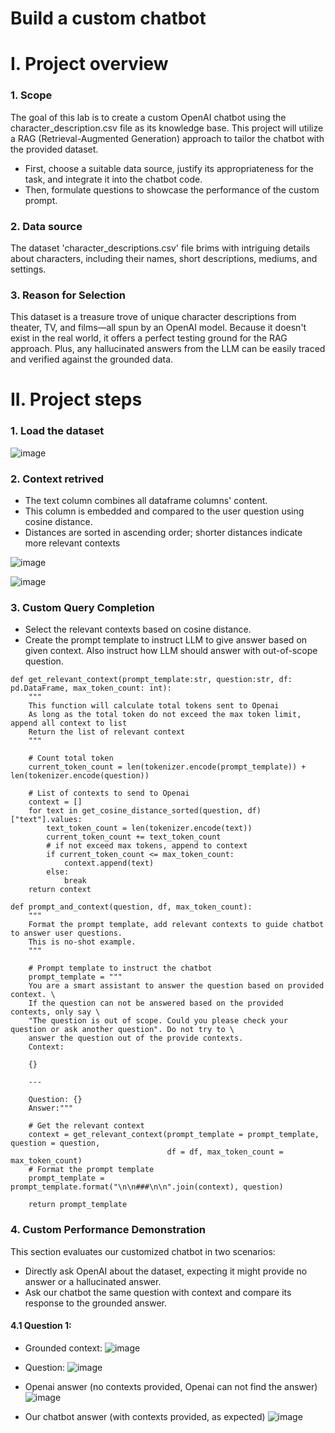 # Build a custom chatbot

# I. Project overview
### 1. Scope
The goal of this lab is to create a custom OpenAI chatbot using the character_description.csv file as its knowledge base. 
This project will utilize a RAG (Retrieval-Augmented Generation) approach to tailor the chatbot with the provided dataset.
- First, choose a suitable data source, justify its appropriateness for the task, and integrate it into the chatbot code. 
- Then, formulate questions to showcase the performance of the custom prompt. 

### 2. Data source
The dataset 'character_descriptions.csv' file brims with intriguing details about characters, including their names, short descriptions, mediums, and settings.

### 3. Reason for Selection
This dataset is a treasure trove of unique character descriptions from theater, TV, and films—all spun by an OpenAI model. 
Because it doesn't exist in the real world, it offers a perfect testing ground for the RAG approach. 
Plus, any hallucinated answers from the LLM can be easily traced and verified against the grounded data.

# II. Project steps
### 1. Load the dataset
![image](https://github.com/user-attachments/assets/b42a42ac-a225-48ba-b96b-cfdb60384c94)

### 2. Context retrived
- The text column combines all dataframe columns' content.
- This column is embedded and compared to the user question using cosine distance.
- Distances are sorted in ascending order; shorter distances indicate more relevant contexts

![image](https://github.com/user-attachments/assets/a1504941-a6d0-4dc0-beb7-8575c149dab0)

![image](https://github.com/user-attachments/assets/9e0ce3f7-892b-4367-a3b1-889e5fb1ceef)


### 3. Custom Query Completion
- Select the relevant contexts based on cosine distance.
- Create the prompt template to instruct LLM to give answer based on given context. Also instruct how LLM should answer with out-of-scope question.

```
def get_relevant_context(prompt_template:str, question:str, df: pd.DataFrame, max_token_count: int):
    """
    This function will calculate total tokens sent to Openai
    As long as the total token do not exceed the max token limit, append all context to list
    Return the list of relevant context
    """
    
    # Count total token
    current_token_count = len(tokenizer.encode(prompt_template)) + len(tokenizer.encode(question))

    # List of contexts to send to Openai
    context = []
    for text in get_cosine_distance_sorted(question, df)["text"].values:
        text_token_count = len(tokenizer.encode(text))
        current_token_count += text_token_count
        # if not exceed max tokens, append to context
        if current_token_count <= max_token_count:
            context.append(text)
        else:
            break
    return context
```


```
def prompt_and_context(question, df, max_token_count):
    """
    Format the prompt template, add relevant contexts to guide chatbot to answer user questions.
    This is no-shot example.
    """

    # Prompt template to instruct the chatbot
    prompt_template = """
    You are a smart assistant to answer the question based on provided context. \
    If the question can not be answered based on the provided contexts, only say \ 
    "The question is out of scope. Could you please check your question or ask another question". Do not try to \
    answer the question out of the provide contexts.
    Context: 

    {}

    ---

    Question: {}
    Answer:"""

    # Get the relevant context
    context = get_relevant_context(prompt_template = prompt_template, question = question, 
                                   df = df, max_token_count = max_token_count)
    # Format the prompt template
    prompt_template = prompt_template.format("\n\n###\n\n".join(context), question)

    return prompt_template
```


### 4. Custom Performance Demonstration
This section evaluates our customized chatbot in two scenarios:
- Directly ask OpenAI about the dataset, expecting it might provide no answer or a hallucinated answer.
- Ask our chatbot the same question with context and compare its response to the grounded answer.

#### 4.1 Question 1:
- Grounded context:
![image](https://github.com/user-attachments/assets/6d3b9d77-0ed4-4061-95f4-cb6db9c3adf8)

- Question:
![image](https://github.com/user-attachments/assets/deaeaa92-8405-4de4-87a4-a9436440f8c4)

- Openai answer (no contexts provided, Openai can not find the answer)
![image](https://github.com/user-attachments/assets/895f797e-b59d-4273-8957-24efa39bcffa)

- Our chatbot answer (with contexts provided, as expected)
![image](https://github.com/user-attachments/assets/1913c33a-5a79-4622-b264-985db2184777)



